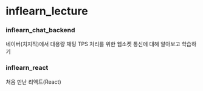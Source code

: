 # inflearn_lecture

### inflearn_chat_backend 
네이버(치지직)에서 대용량 채팅 TPS 처리를 위한 웹소켓 통신에 대해 알아보고 학습하기
### inflearn_react 
처음 만난 리액트(React)
